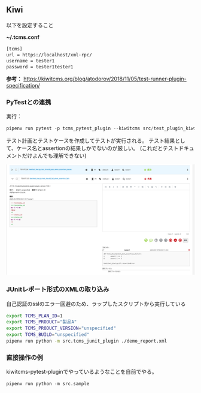 ## Kiwi

以下を設定すること

**~/.tcms.conf**

```
[tcms]
url = https://localhost/xml-rpc/ 
username = tester1
password = tester1tester1 
```

**参考：**
https://kiwitcms.org/blog/atodorov/2018/11/05/test-runner-plugin-specification/


### PyTestとの連携

実行：

```py
pipenv run pytest -p tcms_pytest_plugin --kiwitcms src/test_plugin_kiwi.py
```

テスト計画とテストケースを作成してテストが実行される。 
テスト結果として、ケース名とassertionの結果しかでないのが厳しい。
(これだとテストドキュメントだけよんでも理解できない)

![alt text](kiwi001.png)


### JUnitレポート形式のXMLの取り込み

自己認証のsslのエラー回避のため、ラップしたスクリプトから実行している

```bash
export TCMS_PLAN_ID=1
export TCMS_PRODUCT="製品A"
export TCMS_PRODUCT_VERSION="unspecified"
export TCMS_BUILD="unspecified"
pipenv run python -m src.tcms_junit_plugin ./demo_report.xml
```

### 直接操作の例

kiwitcms-pytest-pluginでやっているようなことを自前でやる。

```py
pipenv run python -m src.sample
```
